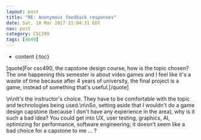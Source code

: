 ```yaml
---
layout: post
title: "RE: Anonymous feedback responses"
date: Sat, 18 Mar 2017 21:04:31 EDT
nav: post
category: CSC209
tags: [4649]
---
```


* content
{:toc}

[quote]For csc490, the capstone design course, how is the topic chosen? The one happening this semester is about video games and I feel like it's a waste of time because after 4 years of university, the final project is a game, instead of something that's useful.[/quote]
<!-- more -->
<p>\n\nIt's the instructor's choice. They have to be comfortable with the topic and technologies being used.\n\nSo, setting aside that I wouldn't do a game design capstone (because I don't have any experience in the area), why is it such a bad idea? You could get into UX, user testing, graphics, AI, optimizing for performance, software engineering; it doesn't seem like a bad choice for a capstone to me ... ?</p>
